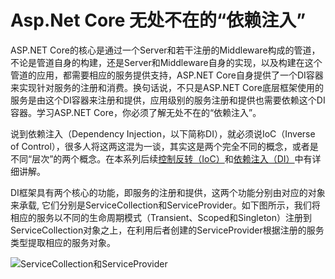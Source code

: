 # Asp.Net Core 无处不在的“依赖注入”

ASP.NET Core的核心是通过一个Server和若干注册的Middleware构成的管道，不论是管道自身的构建，还是Server和Middleware自身的实现，以及构建在这个管道的应用，都需要相应的服务提供支持，ASP.NET Core自身提供了一个DI容器来实现针对服务的注册和消费。换句话说，不只是ASP.NET Core底层框架使用的服务是由这个DI容器来注册和提供，应用级别的服务注册和提供也需要依赖这个DI容器。学习ASP.NET Core，你必须了解无处不在的“依赖注入”。

说到依赖注入（Dependency Injection，以下简称DI），就必须说IoC（Inverse of Control），很多人将这两这混为一谈，其实这是两个完全不同的概念，或者是不同“层次”的两个概念。在本系列后续[控制反转（IoC）](#ioc.md)和[依赖注入（DI）](#di.md)中有详细讲解。

DI框架具有两个核心的功能，即服务的注册和提供，这两个功能分别由对应的对象来承载, 它们分别是ServiceCollection和ServiceProvider。如下图所示，我们将相应的服务以不同的生命周期模式（Transient、Scoped和Singleton）注册到ServiceCollection对象之上，在利用后者创建的ServiceProvider根据注册的服务类型提取相应的服务对象。

![ServiceCollection和ServiceProvider](https://s2.ax1x.com/2020/01/19/19o5wt.jpg)